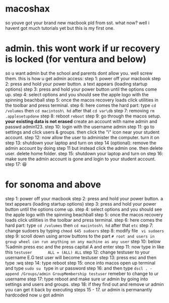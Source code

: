 # macoshax
so youve got your brand new macbook pld from sst. what now? well i havent got much tutorials yet but this is my first one.
# admin. this wont work if ur recovery is locked  (for ventura and below)
so u want admin but the school and parents dont allow you. well screw them. this is how u get admin access:
step 1: power off your macbook
step 2: press and hold your power button. a text appears (loading startup options)
step 3: press and hold your power button until the options come up.
step 4: select options and you should see the apple logo with the spinning beachball
step 5: once the macos recovery loads click utilities in the toolbar and press terminal.
step 6: here comes the hard part: type ```cd /volumes``` then ```cd macintosh\ hd``` after that ```cd var\db```
step 7: removing ```rm .applesetupdone```
step 8: reboot ```reboot```
step 9: go through the macos setup. **your existing data is not erased** create an account with name admin and passwd admin123.
step 10: login with the username admin
step 11: go to settings and click users & groups. then click the "i" icon near your student account.
step 12: now allow the user to administer the computer. turn it on
step 13: shutdown your laptop and turn on
step 14 (optional): remove the admin account by doing step 11 but instead click the admin one. then delete user. delete home folder.
step 15: shutdown your laptop and turn on
step 16: make sure the admin account is gone and login to your student account.
step 17: 😆

# for sonoma and above 
step 1: power off your macbook
step 2: press and hold your power button. a text appears (loading startup options)
step 3: press and hold your power button until the options come up.
step 4: select options and you should see the apple logo with the spinning beachball
step 5: once the macos recovery loads click utilities in the toolbar and press terminal.
step 6: here comes the hard part: type ```cd /volumes``` then ```cd macintosh\ hd``` after that ```etc```
step 7: change sudoers by typing ```chmod 645 sudoers```
step 8: modify file ``` vi sudoers```
step 9: scroll down using arrow buttons to the part ``` # root and users in group wheel can run anything on any machine as any user ```
step 10: below %admin press esc and the press capital A and enter
step 11: now type in like this ``` testuser       ALL = (ALL) ALL ```
step 12: change testuser to your username E.G test user will become testuser
step 13: press esc and then type :wq
step 14: type reboot
step 15: once into macos open up terminal and type ```sudo su ``` type in ur password
step 16:  and then type ``` dscl . -append /Groups/admin GroupMembership testuser ``` remeber to change to ur username
step 17: type reboot and make sure ur admin by going into settings and users and groups.
step 18: if they find out and remove ur admin you can get it back by executing steps 15 - 17. ur admin is permanantly hardcoded
now u got admin


